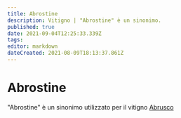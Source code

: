 ```yaml
---
title: Abrostine
description: Vitigno | "Abrostine" è un sinonimo.
published: true
date: 2021-09-04T12:25:33.339Z
tags: 
editor: markdown
dateCreated: 2021-08-09T18:13:37.861Z
---
```


# Abrostine
"Abrostine" è un sinonimo utilizzato per il vitigno [Abrusco](/vitigni/bacca-nera/abrusco)